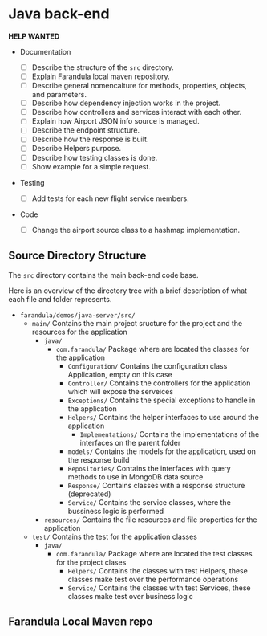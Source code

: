 # Java back-end



**HELP WANTED**

- Documentation

    - [ ] Describe the structure of the `src` directory.
    - [ ] Explain Farandula local maven repository.
    - [ ] Describe general nomencalture for methods, properties, objects, and parameters.
    - [ ] Describe how dependency injection works in the project.    
    - [ ] Describe how controllers and services interact with each other.
    - [ ] Explain how Airport JSON info source is managed.
    - [ ] Describe the endpoint structure.
    - [ ] Describe how the response is built.
    - [ ] Describe Helpers purpose.
    - [ ] Describe how testing classes is done.
    - [ ] Show example for a simple request.
   
- Testing
    - [ ] Add tests for each new flight service members.
   
- Code
    - [ ] Change the airport source class to a hashmap implementation.


## Source Directory Structure

The `src` directory contains the main back-end code base.

Here is an overview of the directory tree with a brief description of what each file and folder represents.

- `farandula/demos/java-server/src/`
    - `main/` Contains the main project sructure for the project and the resources for the application
        - `java/`
            - `com.farandula/` Package where are located the classes for the application
                - `Configuration/` Contains the configuration class Application, empty on this case
                - `Controller/` Contains the controllers for the application which will expose the serveices
                - `Exceptions/` Contains the special exceptions to handle in the application
                - `Helpers/` Contains the helper interfaces to use around the application
                    - `Implementations/` Contains the implementations of the interfaces on the parent folder
                - `models/` Contains the models for the application, used on the response build
                - `Repositories/` Contains the interfaces with query methods to use in MongoDB data source
                - `Response/` Contains classes with a response structure (deprecated)
                - `Service/` Contains the service classes, where the bussiness logic is performed
        - `resources/` Contains the file resources and file properties for the application
    - `test/` Contains the test for the application classes
        - `java/`
            - `com.farandula/` Package where are located the test classes for the project clases
                - `Helpers/` Contains the classes with test Helpers, these classes make test over the performance operations
                - `Service/` Contains the classes with test Services, these classes make test over business logic  

## Farandula Local Maven repo
